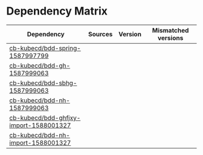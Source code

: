# Dependency Matrix

Dependency | Sources | Version | Mismatched versions
---------- | ------- | ------- | -------------------
[cb-kubecd/bdd-spring-1587997799](https://github.com/cb-kubecd/bdd-spring-1587997799.git) |  | []() | 
[cb-kubecd/bdd-gh-1587999063](https://github.com/cb-kubecd/bdd-gh-1587999063.git) |  | []() | 
[cb-kubecd/bdd-sbhg-1587999063](https://github.com/cb-kubecd/bdd-sbhg-1587999063.git) |  | []() | 
[cb-kubecd/bdd-nh-1587999063](https://github.com/cb-kubecd/bdd-nh-1587999063.git) |  | []() | 
[cb-kubecd/bdd-ghfjxy-import-1588001327](https://github.com/cb-kubecd/bdd-ghfjxy-import-1588001327.git) |  | []() | 
[cb-kubecd/bdd-nh-import-1588001327](https://github.com/cb-kubecd/bdd-nh-import-1588001327.git) |  | []() | 
